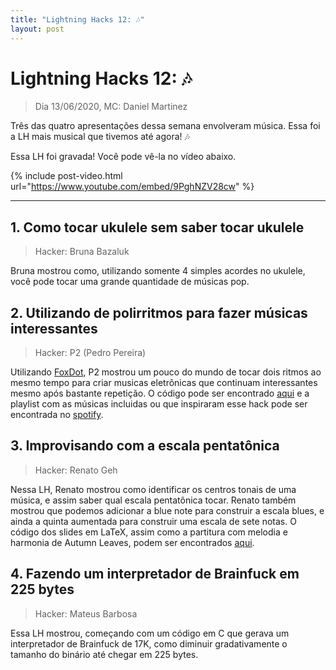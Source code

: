```yaml
---
title: "Lightning Hacks 12: 🎶"
layout: post
---
```


# Lightning Hacks 12: 🎶
> Dia 13/06/2020, MC: Daniel Martinez

Três das quatro apresentações dessa semana envolveram música. Essa foi a LH mais musical que tivemos até agora! 🎶

Essa LH foi gravada! Você pode vê-la no vídeo abaixo.

{% include post-video.html url="https://www.youtube.com/embed/9PghNZV28cw" %}

<hr>

## 1. Como tocar ukulele sem saber tocar ukulele
> Hacker: Bruna Bazaluk

Bruna mostrou como, utilizando somente 4 simples acordes no ukulele, você pode tocar uma grande quantidade de músicas pop.

## 2. Utilizando de polirritmos para fazer músicas interessantes
> Hacker: P2 (Pedro Pereira)

Utilizando [FoxDot](https://foxdot.org/), P2 mostrou um pouco do mundo de tocar dois ritmos ao mesmo tempo para criar musicas eletrônicas
que continuam interessantes mesmo após bastante repetição. O código pode ser encontrado [aqui](https://github.com/pedro823/foxdot-files/blob/master/lesson1.py) e a playlist com as músicas incluidas ou que inspiraram esse hack pode ser encontrada no 
[spotify](https://open.spotify.com/playlist/5jq6gxVU9wAqh0M9bhoqTh?si=iq5_KPqFT2GKIZ8SW5YtMw).

## 3. Improvisando com a escala pentatônica
> Hacker: Renato Geh

Nessa LH, Renato mostrou como identificar os centros tonais de uma música, e assim saber qual escala pentatônica tocar. Renato também mostrou
que podemos adicionar a blue note para construir a escala blues, e ainda a quinta aumentada para construir uma escala de sete notas. O código
dos slides em LaTeX, assim como a partitura com melodia e harmonia de Autumn Leaves, podem ser encontrados [aqui](https://github.com/RenatoGeh/miscslides/tree/master/lh/improv).

## 4. Fazendo um interpretador de Brainfuck em 225 bytes
> Hacker: Mateus Barbosa

Essa LH mostrou, começando com um código em C que gerava um interpretador de Brainfuck de 17K, como diminuir gradativamente o tamanho do 
binário até chegar em 225 bytes.
